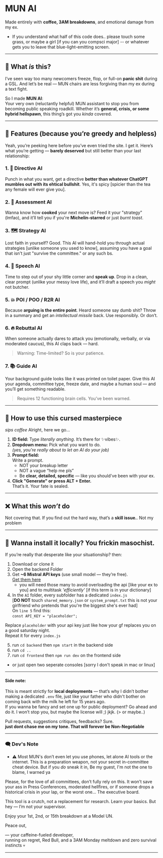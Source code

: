 # MUN AI  
Made entirely with **coffee, 3AM breakdowns**, and emotional damage from my ex.  
- If you understand what half of this code does.. please touch some grass, or maybe a girl [if you can you compsci major] -- or whatever gets you to leave that  blue-light-emitting screen.  
---

## 💩 What *is* this?

I’ve seen way too many newcomers freeze, flop, or full-on **panic shit** during a GSL. And let’s be real — MUN chairs are less forgiving than my ex during a text fight.

So I made **MUN AI**:  
Your very own (reluctantly helpful) MUN assistant to stop you from becoming public speaking roadkill. Whether it’s **general, crisis, or some hybrid hellspawn**, this thing’s got you *kinda* covered.

---

## 🚀 Features (because you’re greedy and helpless)

Yeah, you’re peeking here before you’ve even tried the site. I get it. Here’s what you’re getting — **barely deserved** but still better than your last relationship:

### 1. 🧾 Directive AI  
Punch in what you want, get a directive **better than whatever ChatGPT mumbles out with its ehtical bullshit**. Yes, it's spicy [spicier than the tea any female will ever give you].

### 2. 🧠 Assessment AI  
Wanna know how **cooked** your next move is? Feed it your "strategy" (lmfao), and it’ll tell you if you're **Michelin-starred** or just *burnt toast*.

### 3. 🗺️ Strategy AI  
Lost faith in yourself? Good. This AI will hand-hold you through actual strategies [unlike someone you used to know], assuming you have a goal that isn't just "survive the committee." or any such bs.

### 4. 📢 Speech AI  
Time to step out of your shy little corner and **speak up**. Drop in a clean, clear prompt (unlike your messy love life), and it’ll draft a speech you *might* not butcher.

### 5. 💥 POI / POO / R2R AI  
Because **arguing is the entire point**. Heard someone say dumb shit? Throw in a summary and get an *intellectual missile* back. Use responsibly. Or don’t.

### 6. 🔥 Rebuttal AI  
When someone actually dares to attack you (emotionally, verbally, or via moderated caucus), this AI claps back — hard.  
> Warning: Time-limited? So is your patience.

### 7. 📚 Guide AI  
Your background guide looks like it was printed on toilet paper. Give this AI your agenda, committee type, freeze date, and maybe a human soul — and you’ll get something readable.  
> Requires 12 functioning brain cells. You’ve been warned.

---

## 🧪 How to use this cursed masterpiece

*sips coffee* Alright, here we go...

1. **ID field:** Type *literally anything*. It’s there for ✨vibes✨.  
2. **Dropdown menu:** Pick what you want to do.  
   *(yes, you're really about to let an AI do your job)*  
3. **Prompt field:**  
   Write a prompt.  
   - NOT your breakup letter  
   - NOT a vague “help me pls”  
   - Be **clear, detailed, specific** — like you should've been with your ex.  
4. **Click "Generate" or press ALT + Enter.**  
   That’s it. Your fate is sealed.

---

## ❌ What this *won’t* do

Not covering that. If you find out the hard way, that’s a **skill issue.**. Not my problem

---

## 🔧 Wanna install it locally? You frickin masochist.

If you’re really that desperate like your situationship? then:

1. Download or clone it  
2. Open the backend Folder  
3. Get **~6 Mistral API keys** (use small model — they’re free).  
   [Get them here](https://console.mistral.ai)  
   - you will need those many to avoid overloading the api [like your ex to you] and to multitask *'efficiently'*  [if this term is in your dictionary]
4. In the `AI` folder, every subfolder has a dedicated `index.js` <br>[**DO NOT** touch `shared_memory.json` or `system_prompt.txt` this is not your girlfriend who pretends that you're the biggest she's ever had]  <br>
On `line 5` find this: <br>
`const API_KEY = "placeholder";` 

Replace `placeholder` with your api key just like how your gf replaces you on a good saturday night.  
Repeat it for every `index.js`

5. run `cd backend` then `npm start` in the backend side  
6. run `cd ..`  
7. run `cd frontend` then `npm run dev` on the frontend side  
- or just open two seperate consoles [sorry I don't speak in mac or linux]

---

#### Side note:  
This is meant strictly for **local deployments** — that’s why I didn’t bother making a dedicated `.env` file, just like your father who didn't bother on coming back with the milk he left for 15 years ago.  
If you wanna be fancy and set one up for public deployment? Go ahead and do it. I won’t stop you, but maybe the license will ;) jkjk. (> or maybe..)

Pull requests, suggestions critiques, feedbacks? Sure.<br>
**just dont chase me on my tone. That will forever be Non-Negotiable**

---

### 🗨️ Dev's Note  
- ⚠️ Most MUN's don’t even let you use phones, let alone AI tools or the internet. This is a preparation weapon, not your secret in-committee cheat device. But if you *do* sneak it in, Be my guest, I'm not the one to blame, I warned ya

Please, for the love of all committees, don’t fully rely on this. It won’t save your ass in Press Conferences, moderated hellfires, or if someone drops a historical crisis in your lap, or the worst one... The executive board.

This tool is a crutch, not a replacement for research. Learn your basics. But hey — I’m not your supervisor.

Enjoy your 1st, 2nd, or 15th breakdown at a Model UN.

Peace out,

— your caffeine-fueled developer,  
running on regret, Red Bull, and a 3AM Monday meltdown and zero survival instincts 💀

---
